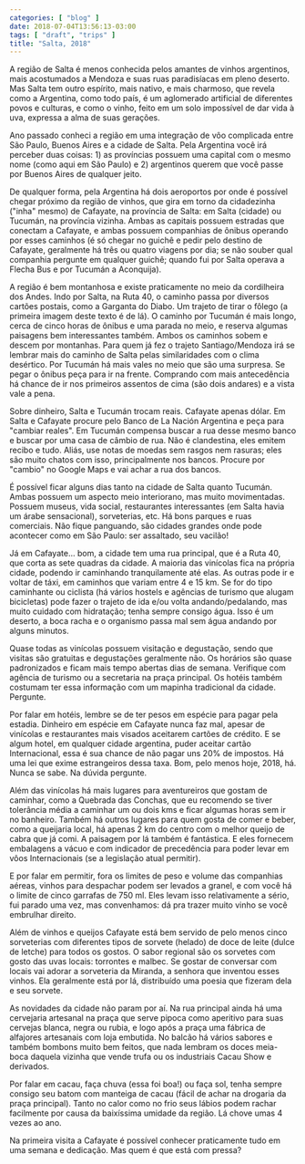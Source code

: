 ```yaml
---
categories: [ "blog" ]
date: 2018-07-04T13:56:13-03:00
tags: [ "draft", "trips" ]
title: "Salta, 2018"
---
```

A região de Salta é menos conhecida pelos amantes de vinhos argentinos, mais acostumados a Mendoza e suas ruas paradisíacas em pleno deserto. Mas Salta tem outro espírito, mais nativo, e mais charmoso, que revela como a Argentina, como todo país, é um aglomerado artificial de diferentes povos e culturas, e como o vinho, feito em um solo impossível de dar vida à uva, expressa a alma de suas gerações.

Ano passado conheci a região em uma integração de vôo complicada entre São Paulo, Buenos Aires e a cidade de Salta. Pela Argentina você irá perceber duas coisas: 1) as províncias possuem uma capital com o mesmo nome (como aqui em São Paulo) e 2) argentinos querem que você passe por Buenos Aires de qualquer jeito.

De qualquer forma, pela Argentina há dois aeroportos por onde é possível chegar próximo da região de vinhos, que gira em torno da cidadezinha ("inha" mesmo) de Cafayate, na província de Salta: em Salta (cidade) ou Tucumán, na província vizinha. Ambas as capitais possuem estradas que conectam a Cafayate, e ambas possuem companhias de ônibus operando por esses caminhos (é só chegar no guichê e pedir pelo destino de Cafayate, geralmente há três ou quatro viagens por dia; se não souber qual companhia pergunte em qualquer guichê; quando fui por Salta operava a Flecha Bus e por Tucumán a Aconquija).

A região é bem montanhosa e existe praticamente no meio da cordilheira dos Andes. Indo por Salta, na Ruta 40, o caminho passa por diversos cartões postais, como a Garganta do Diabo. Um trajeto de tirar o fôlego (a primeira imagem deste texto é de lá). O caminho por Tucumán é mais longo, cerca de cinco horas de ônibus e uma parada no meio, e reserva algumas paisagens bem interessantes também. Ambos os caminhos sobem e descem por montanhas. Para quem já fez o trajeto Santiago/Mendoza irá se lembrar mais do caminho de Salta pelas similaridades com o clima desértico. Por Tucumán há mais vales no meio que são uma surpresa. Se pegar o ônibus peça para ir na frente. Comprando com mais antecedência há chance de ir nos primeiros assentos de cima (são dois andares) e a vista vale a pena.

Sobre dinheiro, Salta e Tucumán trocam reais. Cafayate apenas dólar. Em Salta e Cafayate procure pelo Banco de La Nación Argentina e peça para "cambiar reales". Em Tucumán compensa buscar a rua desse mesmo banco e buscar por uma casa de câmbio de rua. Não é clandestina, eles emitem recibo e tudo. Aliás, use notas de moedas sem rasgos nem rasuras; eles são muito chatos com isso, principalmente nos bancos. Procure por "cambio" no Google Maps e vai achar a rua dos bancos.

É possível ficar alguns dias tanto na cidade de Salta quanto Tucumán. Ambas possuem um aspecto meio interiorano, mas muito movimentadas. Possuem museus, vida social, restaurantes interessantes (em Salta havia um árabe sensacional), sorveterias, etc. Há bons parques e ruas comerciais. Não fique panguando, são cidades grandes onde pode acontecer como em São Paulo: ser assaltado, seu vacilão!

Já em Cafayate... bom, a cidade tem uma rua principal, que é a Ruta 40, que corta as sete quadras da cidade. A maioria das vinícolas fica na própria cidade, podendo ir caminhando tranquilamente até elas. As outras pode ir e voltar de táxi, em caminhos que variam entre 4 e 15 km. Se for do tipo caminhante ou ciclista (há vários hostels e agências de turismo que alugam bicicletas) pode fazer o trajeto de ida e/ou volta andando/pedalando, mas muito cuidado com hidratação; tenha sempre consigo água. Isso é um deserto, a boca racha e o organismo passa mal sem água andando por alguns minutos.

Quase todas as vinícolas possuem visitação e degustação, sendo que visitas são gratuitas e degustações geralmente não. Os horários são quase padronizados e ficam mais tempo abertas dias de semana. Verifique com agência de turismo ou a secretaria na praça principal. Os hotéis também costumam ter essa informação com um mapinha tradicional da cidade. Pergunte.

Por falar em hotéis, lembre se de ter pesos em espécie para pagar pela estadia. Dinheiro em espécie em Cafayate nunca faz mal, apesar de vinícolas e restaurantes mais visados aceitarem cartões de crédito. E se algum hotel, em qualquer cidade argentina, puder aceitar cartão Internacional, essa é sua chance de não pagar uns 20% de impostos. Há uma lei que exime estrangeiros dessa taxa. Bom, pelo menos hoje, 2018, há. Nunca se sabe. Na dúvida pergunte.

Além das vinícolas há mais lugares para aventureiros que gostam de caminhar, como a Quebrada das Conchas, que eu recomendo se tiver tolerância média a caminhar um ou dois kms e ficar algumas horas sem ir no banheiro. Também há outros lugares para quem gosta de comer e beber, como a queijaria local, há apenas 2 km do centro com o melhor queijo de cabra que já comi. A paisagem por lá também é fantástica. E eles fornecem embalagens a vácuo e com indicador de precedência para poder levar em vôos Internacionais (se a legislação atual permitir).

E por falar em permitir, fora os limites de peso e volume das companhias aéreas, vinhos para despachar podem ser levados a granel, e com você há o limite de cinco garrafas de 750 ml. Eles levam isso relativamente a sério, fui parado uma vez, mas convenhamos: dá pra trazer muito vinho se você embrulhar direito.

Além de vinhos e queijos Cafayate está bem servido de pelo menos cinco sorveterias com diferentes tipos de sorvete (helado) de doce de leite (dulce de letche) para todos os gostos. O sabor regional são os sorvetes com gosto das uvas locais: torrontes e malbec. Se gostar de conversar com locais vai adorar a sorveteria da Miranda, a senhora que inventou esses vinhos. Ela geralmente está por lá, distribuído uma poesia que fizeram dela e seu sorvete.

As novidades da cidade não param por aí. Na rua principal ainda há uma cervejaria artesanal na praça que serve pipoca como aperitivo para suas cervejas blanca, negra ou rubia, e logo após a praça uma fábrica de alfajores artesanais com loja embutida. No balcão há vários sabores e também bombons muito bem feitos, que nada lembram os doces meia-boca daquela vizinha que vende trufa ou os industriais Cacau Show e derivados.

Por falar em cacau, faça chuva (essa foi boa!) ou faça sol, tenha sempre consigo seu batom com manteiga de cacau (fácil de achar na drogaria da praça principal). Tanto no calor como no frio seus lábios podem rachar facilmente por causa da baixíssima umidade da região. Lá chove umas 4 vezes ao ano.

Na primeira visita a Cafayate é possível conhecer praticamente tudo em uma semana e dedicação. Mas quem é que está com pressa?
